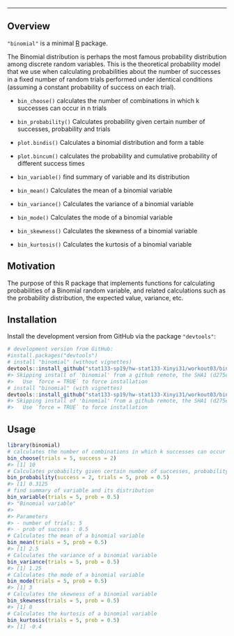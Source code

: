 
<!-- README.md is generated from README.Rmd. Please edit that file -->
----------------------------------------------------------------------

Overview
--------

`"binomial"` is a minimal [R](http://www.r-project.org/) package.

The Binomial distribution is perhaps the most famous probability distribution among discrete random variables. This is the theoretical probability model that we use when calculating probabilities about the number of successes in a ﬁxed number of random trials performed under identical conditions (assuming a constant probability of success on each trial).

-   `bin_choose()` calculates the number of combinations in which k successes can occur in n trials

-   `bin_probability()` Calculates probability given certain number of successes, probability and trials

-   `plot.bindis()` Calculates a binomial distribution and form a table

-   `plot.bincum()` calculates the probability and cumulative probability of different success times

-   `bin_variable()` find summary of variable and its distribution

-   `bin_mean()` Calculates the mean of a binomial variable

-   `bin_variance()` Calculates the variance of a binomial variable

-   `bin_mode()` Calculates the mode of a binomial variable

-   `bin_skewness()` Calculates the skewness of a binomial variable

-   `bin_kurtosis()` Calculates the kurtosis of a binomial variable

Motivation
----------

The purpose of this R package that implements functions for calculating probabilities of a Binomial random variable, and related calculations such as the probability distribution, the expected value, variance, etc.

Installation
------------

Install the development version from GitHub via the package `"devtools"`:

``` r
# development version from GitHub:
#install.packages("devtools") 
# install "binomial" (without vignettes)
devtools::install_github("stat133-sp19/hw-stat133-Xinyi31/workout03/binomial")
#> Skipping install of 'binomial' from a github remote, the SHA1 (d275ee2c) has not changed since last install.
#>   Use `force = TRUE` to force installation
# install "binomial" (with vignettes)
devtools::install_github("stat133-sp19/hw-stat133-Xinyi31/workout03/binomial", build_vignettes = TRUE)
#> Skipping install of 'binomial' from a github remote, the SHA1 (d275ee2c) has not changed since last install.
#>   Use `force = TRUE` to force installation
```

Usage
-----

``` r
library(binomial)
# calculates the number of combinations in which k successes can occur in n trials
bin_choose(trials = 5, success = 2)
#> [1] 10
# Calculates probability given certain number of successes, probability and trials
bin_probability(success = 2, trials = 5, prob = 0.5)
#> [1] 0.3125
# find summary of variable and its distribution
bin_variable(trials = 5, prob = 0.5)
#> "Binomial variable"
#> 
#> Parameters
#> - number of trials: 5 
#> - prob of success : 0.5
# Calculates the mean of a binomial variable
bin_mean(trials = 5, prob = 0.5)
#> [1] 2.5
# Calculates the variance of a binomial variable
bin_variance(trials = 5, prob = 0.5)
#> [1] 1.25
# Calculates the mode of a binomial variable
bin_mode(trials = 5, prob = 0.5)
#> [1] 3
# Calculates the skewness of a binomial variable
bin_skewness(trials = 5, prob = 0.5)
#> [1] 0
# Calculates the kurtosis of a binomial variable
bin_kurtosis(trials = 5, prob = 0.5)
#> [1] -0.4
```
